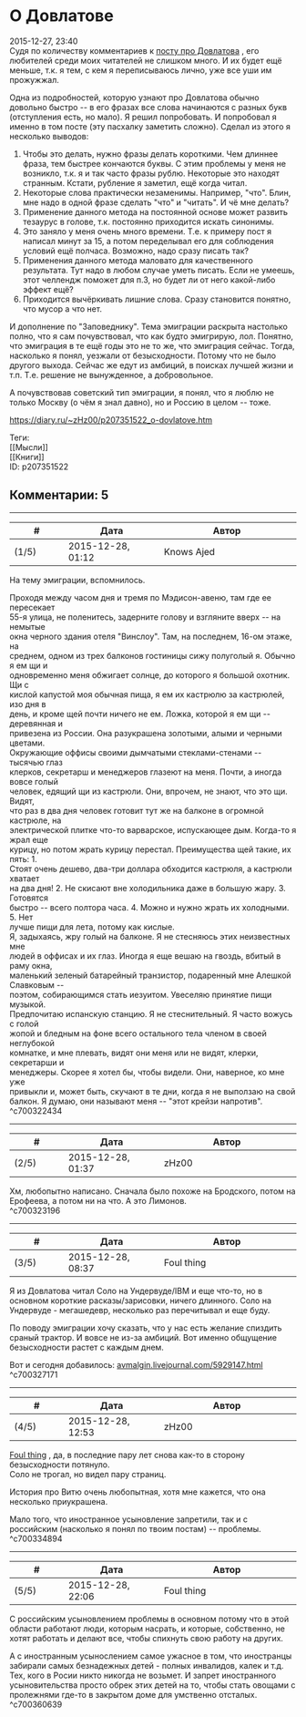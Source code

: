О Довлатове
===========

  
2015-12-27, 23:40  
 Судя по количеству комментариев к  [посту про Довлатова](С.%20Довлатов%20%20Зона,%20Компромисс,%20Заповедник)  , его любителей среди моих читателей не слишком много. И их будет ещё меньше, т.к. я тем, с кем я переписываюсь лично, уже все уши им прожужжал.   
   
 Одна из подробностей, которую узнают про Довлатова обычно довольно быстро -- в его фразах все слова начинаются с разных букв (отступления есть, но мало). Я решил попробовать. И попробовал я именно в том посте (эту пасхалку заметить сложно). Сделал из этого я несколько выводов:   
 1. Чтобы это делать, нужно фразы делать короткими. Чем длиннее фраза, тем быстрее кончаются буквы. С этим проблемы у меня не возникло, т.к. я и так часто фразы рублю. Некоторые это находят странным. Кстати, рубление я заметил, ещё когда читал.   
 2. Некоторые слова практически незаменимы. Например, "что". Блин, мне надо в одной фразе сделать "что" и "читать". И чё мне делать?   
 3. Применение данного метода на постоянной основе может развить тезаурус в голове, т.к. постоянно приходится искать синонимы.   
 4. Это заняло у меня очень много времени. Т.е. к примеру пост я написал минут за 15, а потом переделывал его для соблюдения условий ещё полчаса. Возможно, надо сразу писать так?   
 5. Применения данного метода маловато для качественного результата. Тут надо в любом случае уметь писать. Если не умеешь, этот челлендж поможет для п.3, но будет ли от него какой-либо эффект ещё?   
 6. Приходится вычёркивать лишние слова. Сразу становится понятно, что мусор а что нет.   
   
 И дополнение по "Заповеднику". Тема эмиграции раскрыта настолько полно, что я сам почувствовал, что как будто эмигрирую, лол. Понятно, что эмиграция в те ещё годы это не то же, что эмиграция сейчас. Тогда, насколько я понял, уезжали от безысходности. Потому что не было другого выхода. Сейчас же едут из амбиций, в поисках лучшей жизни и т.п. Т.е. решение не вынужденное, а добровольное.   
   
 А почувствовав советский тип эмиграции, я понял, что я люблю не только Москву (о чём я знал давно), но и Россию в целом -- тоже.   
  
<https://diary.ru/~zHz00/p207351522_o-dovlatove.htm>  
  
Теги:  
[[Мысли]]  
[[Книги]]  
ID: p207351522  


Комментарии: 5
--------------

  


---



|         #         |              Дата              |                     Автор                     |           ID           |
| --- | --- | --- | --- |
| (1/5) | 2015-12-28, 01:12 | Knows Ajed | c700322434 |

  
 На тему эмиграции, вспомнилось.   
   
  Проходя между часом дня и тремя по Мэдисон-авеню, там где ее пересекает   
 55-я улица, не поленитесь, задерните голову и взгляните вверх -- на немытые   
 окна черного здания отеля "Винслоу". Там, на последнем, 16-ом этаже, на   
 среднем, одном из трех балконов гостиницы сижу полуголый я. Обычно я ем щи и   
 одновременно меня обжигает солнце, до которого я большой охотник. Щи с   
 кислой капустой моя обычная пища, я ем их кастрюлю за кастрюлей, изо дня в   
 день, и кроме щей почти ничего не ем. Ложка, которой я ем щи -- деревянная и   
 привезена из России. Она разукрашена золотыми, алыми и черными цветами.   
 Окружающие оффисы своими дымчатыми стеклами-стенами -- тысячью глаз   
 клерков, секретарш и менеджеров глазеют на меня. Почти, а иногда вовсе голый   
 человек, едящий щи из кастрюли. Они, впрочем, не знают, что это щи. Видят,   
 что раз в два дня человек готовит тут же на балконе в огромной кастрюле, на   
 электрической плитке что-то варварское, испускающее дым. Когда-то я жрал еще   
 курицу, но потом жрать курицу перестал. Преимущества щей такие, их пять: 1.   
 Стоят очень дешево, два-три доллара обходится кастрюля, а кастрюли хватает   
 на два дня! 2. Не скисают вне холодильника даже в большую жару. 3. Готовятся   
 быстро -- всего полтора часа. 4. Можно и нужно жрать их холодными. 5. Нет   
 лучше пищи для лета, потому как кислые.   
 Я, задыхаясь, жру голый на балконе. Я не стесняюсь этих неизвестных мне   
 людей в оффисах и их глаз. Иногда я еще вешаю на гвоздь, вбитый в раму окна,   
 маленький зеленый батарейный транзистор, подаренный мне Алешкой Славковым --   
 поэтом, собирающимся стать иезуитом. Увеселяю принятие пищи музыкой.   
 Предпочитаю испанскую станцию. Я не стеснительный. Я часто вожусь с голой   
 жопой и бледным на фоне всего остального тела членом в своей неглубокой   
 комнатке, и мне плевать, видят они меня или не видят, клерки, секретарши и   
 менеджеры. Скорее я хотел бы, чтобы видели. Они, наверное, ко мне уже   
 привыкли и, может быть, скучают в те дни, когда я не выползаю на свой   
 балкон. Я думаю, они называют меня -- "этот крейзи напротив".     
 ^c700322434

---



|         #         |              Дата              |                     Автор                     |           ID           |
| --- | --- | --- | --- |
| (2/5) | 2015-12-28, 01:37 | zHz00 | c700323196 |

  
 Хм, любопытно написано. Сначала было похоже на Бродского, потом на Ерофеева, а потом ни на что. А это Лимонов.   
 ^c700323196

---



|         #         |              Дата              |                     Автор                     |           ID           |
| --- | --- | --- | --- |
| (3/5) | 2015-12-28, 08:37 | Foul thing | c700327171 |

  
 Я из Довлатова читал Соло на Ундервуде/IBM и еще что-то, но в основном короткие расказы/зарисовки, ничего длинного. Соло на Ундервуде - мегашедевр, несколько раз перечитывал и еще буду.   
   
 По поводу эмиграции хочу сказать, что у нас есть желание спиздить сраный трактор. И вовсе не из-за амбиций. Вот именно общущение безысходности растет с каждым днем.   
   
 Вот и сегодня добавилось:  [avmalgin.livejournal.com/5929147.html](http://avmalgin.livejournal.com/5929147.html)    
 ^c700327171

---



|         #         |              Дата              |                     Автор                     |           ID           |
| --- | --- | --- | --- |
| (4/5) | 2015-12-28, 12:53 | zHz00 | c700334894 |

  
  [Foul thing](http://foulthing.diary.ru "Temporary Internet Flies")  , да, в последние пару лет снова как-то в сторону безысходности потянуло.   
 Соло не трогал, но видел пару страниц.   
   
 История про Витю очень любопытная, хотя мне кажется, что она несколько приукрашена.   
   
 Мало того, что иностранное усыновление запретили, так и с российским (насколько я понял по твоим постам) -- проблемы.   
 ^c700334894

---



|         #         |              Дата              |                     Автор                     |           ID           |
| --- | --- | --- | --- |
| (5/5) | 2015-12-28, 22:06 | Foul thing | c700360639 |

  
 С российским усыновлением проблемы в основном потому что в этой области работают люди, которым насрать, и которые, собственно, не хотят работать и делают все, чтобы спихнуть свою работу на других.   
   
 А с иностранным усынослением самое ужасное в том, что иностранцы забирали самых безнадежных детей - полных инвалидов, калек и т.д. Тех, кого в Росии никто никогда не возьмет. И запрет иностранного усыновительства просто обрек этих детей на то, чтобы стать овощами с пролежнями где-то в закрытом доме для умственно отсталых.   
 ^c700360639